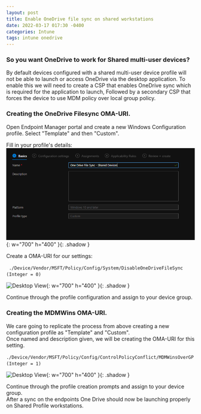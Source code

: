 ```yaml
---
layout: post
title: Enable OneDrive file sync on shared workstations
date: 2022-03-17 017:30 -0400
categories: Intune
tags: intune onedrive
---
```

### So you want OneDrive to work for Shared multi-user devices?  
By default devices configured with a shared multi-user device profile will not be able to launch or access OneDrive via the desktop application.
To enable this we will need to create a CSP that enables OneDrive sync which is required for the application to launch, Followed by a secondary CSP that forces the device to use MDM policy over local group policy.

### Creating the OneDrive Filesync OMA-URI.
Open Endpoint Manager portal and create a new Windows Configuration profile. Select "Template" and then "Custom".  

Fill in your profile's details:
 ![Desktop View](assets/img/nametemplate.png){: w="700" h="400" }{: .shadow }  
 
 Create a OMA-URI for our settings:  

 ``` ./Device/Vendor/MSFT/Policy/Config/System/DisableOneDriveFileSync (Integer = 0)```  
 
 ![Desktop View](/assets/img/OMARURI.png){: w="700" h="400" }{: .shadow } 

Continue through the profile configuration and assign to your device group.  

### Creating the MDMWins OMA-URI.  

 We care going to replicate the process from above creating a new configuration profile as "Template" and "Custom".  
 Once named and description given, we will be creating the OMA-URI for this setting.  
 
```./Device/Vendor/MSFT/Policy/Config/ControlPolicyConflict/MDMWinsOverGP (Integer = 1)```

![Desktop View](/assets/img/MDMWins.png){: w="700" h="400" }{: .shadow }  

Continue through the profile creation prompts and assign to your device group.  
After a sync on the endpoints One Drive should now be launching properly on Shared Profile workstations.


